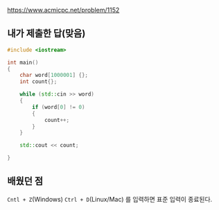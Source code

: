 https://www.acmicpc.net/problem/1152

내가 제출한 답(맞음)
-------------
```cpp
#include <iostream>

int main()
{
	char word[1000001] {};
	int count{};

	while (std::cin >> word)
	{
		if (word[0] != 0)
		{
			count++;
		}
	}

	std::cout << count;

}
```

배웠던 점
-----------

`Cntl + Z`(Windows) `Ctrl + D`(Linux/Mac) 를 입력하면 표준 입력이 종료된다.
